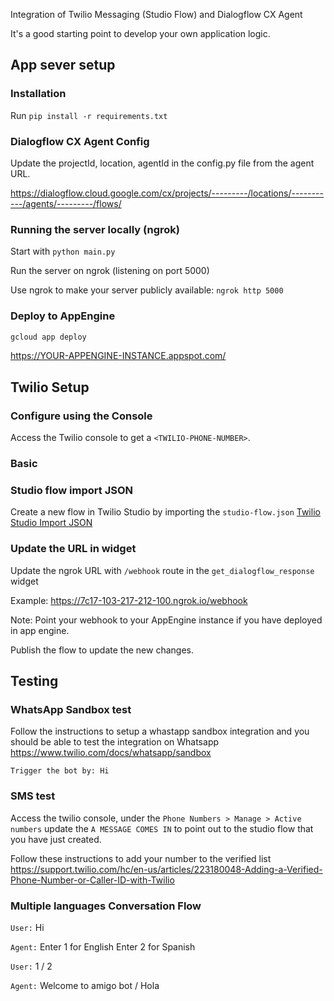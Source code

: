 Integration of Twilio Messaging (Studio Flow) and Dialogflow CX Agent

It's a good starting point to develop your own application logic.

## App sever setup

### Installation

Run `pip install -r requirements.txt`

### Dialogflow CX Agent Config

Update the projectId, location, agentId in the config.py file from the agent URL.

https://dialogflow.cloud.google.com/cx/projects/---------/locations/-----------/agents/---------/flows/
 
### Running the server locally (ngrok)

Start with `python main.py`

Run the server on ngrok (listening on port 5000)

Use ngrok to make your server publicly available: `ngrok http 5000`

### Deploy to AppEngine

```bash
gcloud app deploy
```

https://YOUR-APPENGINE-INSTANCE.appspot.com/


## Twilio Setup

### Configure using the Console
Access the Twilio console to get a `<TWILIO-PHONE-NUMBER>`.

### Basic

### Studio flow import JSON
Create a new flow in Twilio Studio by importing the `studio-flow.json`
[Twilio Studio Import JSON](https://www.twilio.com/docs/studio/user-guide#importing-flow-data)

### Update the URL in widget

Update the ngrok URL with `/webhook` route in the `get_dialogflow_response` widget 

Example: https://7c17-103-217-212-100.ngrok.io/webhook

Note: Point your webhook to your AppEngine instance if you have deployed in app engine.

Publish the flow to update the new changes.

## Testing
### WhatsApp Sandbox test 

Follow the instructions to setup a whastapp sandbox integration and you should be able to test the integration on Whatsapp
https://www.twilio.com/docs/whatsapp/sandbox

`Trigger the bot by: Hi`

### SMS test

Access the twilio console, under the `Phone Numbers > Manage > Active numbers` update the `A MESSAGE COMES IN` to point out to the studio flow that you have just created. 

Follow these instructions to add your number to the verified list
https://support.twilio.com/hc/en-us/articles/223180048-Adding-a-Verified-Phone-Number-or-Caller-ID-with-Twilio


### Multiple languages Conversation Flow

`User:` Hi

`Agent:` Enter 1 for English
         Enter 2 for Spanish

`User:` 1 / 2

`Agent:` Welcome to amigo bot / Hola
